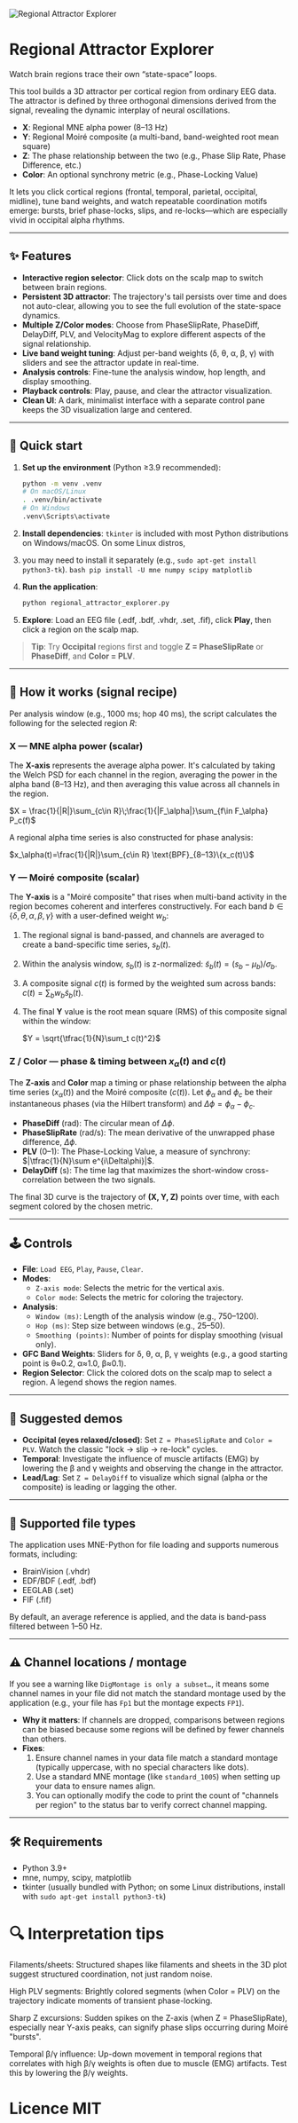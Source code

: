 ![Regional Attractor Explorer](image.png)

# Regional Attractor Explorer

Watch brain regions trace their own “state-space” loops.

This tool builds a 3D attractor per cortical region from ordinary EEG data. The attractor is defined by three orthogonal dimensions 
derived from the signal, revealing the dynamic interplay of neural oscillations.

-   **X**: Regional MNE alpha power (8–13 Hz)
-   **Y**: Regional Moiré composite (a multi-band, band-weighted root mean square)
-   **Z**: The phase relationship between the two (e.g., Phase Slip Rate, Phase Difference, etc.)
-   **Color**: An optional synchrony metric (e.g., Phase-Locking Value)

It lets you click cortical regions (frontal, temporal, parietal, occipital, midline), tune band weights, and watch repeatable coordination
motifs emerge: bursts, brief phase-locks, slips, and re-locks—which are especially vivid in occipital alpha rhythms.

---

## ✨ Features

-   **Interactive region selector**: Click dots on the scalp map to switch between brain regions.
-   **Persistent 3D attractor**: The trajectory's tail persists over time and does not auto-clear, allowing you to see the full evolution of the state-space dynamics.
-   **Multiple Z/Color modes**: Choose from PhaseSlipRate, PhaseDiff, DelayDiff, PLV, and VelocityMag to explore different aspects of the signal relationship.
-   **Live band weight tuning**: Adjust per-band weights (δ, θ, α, β, γ) with sliders and see the attractor update in real-time.
-   **Analysis controls**: Fine-tune the analysis window, hop length, and display smoothing.
-   **Playback controls**: Play, pause, and clear the attractor visualization.
-   **Clean UI**: A dark, minimalist interface with a separate control pane keeps the 3D visualization large and centered.

---

## 🚀 Quick start

1.  **Set up the environment** (Python ≥3.9 recommended):
    ```bash
    python -m venv .venv
    # On macOS/Linux
    . .venv/bin/activate
    # On Windows
    .venv\Scripts\activate
    ```

2.  **Install dependencies**: `tkinter` is included with most Python distributions on Windows/macOS. On some Linux distros,
3.   you may need to install it separately (e.g., `sudo apt-get install python3-tk`).
    ```bash
    pip install -U mne numpy scipy matplotlib
    ```

4.  **Run the application**:
    ```bash
    python regional_attractor_explorer.py
    ```

5.  **Explore**: Load an EEG file (.edf, .bdf, .vhdr, .set, .fif), click **Play**, then click a region on the scalp map.

> **Tip**: Try **Occipital** regions first and toggle **Z = PhaseSlipRate** or **PhaseDiff**, and **Color = PLV**.

---

## 🧠 How it works (signal recipe)

Per analysis window (e.g., 1000 ms; hop 40 ms), the script calculates the following for the selected region *R*:

### X — MNE alpha power (scalar)

The **X-axis** represents the average alpha power. It's calculated by taking the Welch PSD for each channel in the region,
averaging the power in the alpha band (8–13 Hz), and then averaging this value across all channels in the region.

$X = \frac{1}{|R|}\sum_{c\in R}\;\frac{1}{|F_\alpha|}\sum_{f\in F_\alpha} P_c(f)$

A regional alpha time series is also constructed for phase analysis:

$x_\alpha(t)=\frac{1}{|R|}\sum_{c\in R} \text{BPF}_{8–13}\{x_c(t)\}$

### Y — Moiré composite (scalar)

The **Y-axis** is a "Moiré composite" that rises when multi-band activity in the region becomes coherent and interferes constructively.
For each band $b\in\{\delta,\theta,\alpha,\beta,\gamma\}$ with a user-defined weight $w_b$:

1.  The regional signal is band-passed, and channels are averaged to create a band-specific time series, $s_b(t)$.
2.  Within the analysis window, $s_b(t)$ is z-normalized: $\tilde{s}_b(t)=(s_b-\mu_b)/\sigma_b$.
3.  A composite signal $c(t)$ is formed by the weighted sum across bands: $c(t)=\sum_b w_b \tilde{s}_b(t)$.
4.  The final **Y** value is the root mean square (RMS) of this composite signal within the window:

    $Y = \sqrt{\tfrac{1}{N}\sum_t c(t)^2}$

### Z / Color — phase & timing between $x_\alpha(t)$ and $c(t)$

The **Z-axis** and **Color** map a timing or phase relationship between the alpha time series ($x_\alpha(t)$) and the Moiré composite ($c(t)$).
Let $\phi_\alpha$ and $\phi_c$ be their instantaneous phases (via the Hilbert transform) and $\Delta\phi = \phi_\alpha - \phi_c$.

-   **PhaseDiff** (rad): The circular mean of $\Delta\phi$.
-   **PhaseSlipRate** (rad/s): The mean derivative of the unwrapped phase difference, $\Delta\phi$.
-   **PLV** (0–1): The Phase-Locking Value, a measure of synchrony: $|\tfrac{1}{N}\sum e^{i\Delta\phi}|$.
-   **DelayDiff** (s): The time lag that maximizes the short-window cross-correlation between the two signals.

The final 3D curve is the trajectory of **(X, Y, Z)** points over time, with each segment colored by the chosen metric.

---

## 🕹️ Controls

-   **File**: `Load EEG`, `Play`, `Pause`, `Clear`.
-   **Modes**:
    -   `Z-axis mode`: Selects the metric for the vertical axis.
    -   `Color mode`: Selects the metric for coloring the trajectory.
-   **Analysis**:
    -   `Window (ms)`: Length of the analysis window (e.g., 750–1200).
    -   `Hop (ms)`: Step size between windows (e.g., 25–50).
    -   `Smoothing (points)`: Number of points for display smoothing (visual only).
-   **GFC Band Weights**: Sliders for δ, θ, α, β, γ weights (e.g., a good starting point is θ≈0.2, α≈1.0, β≈0.1).
-   **Region Selector**: Click the colored dots on the scalp map to select a region. A legend shows the region names.

---

## 🧪 Suggested demos

-   **Occipital (eyes relaxed/closed)**: Set `Z = PhaseSlipRate` and `Color = PLV`. Watch the classic "lock → slip → re-lock" cycles.
-   **Temporal**: Investigate the influence of muscle artifacts (EMG) by lowering the β and γ weights and observing the change in the attractor.
-   **Lead/Lag**: Set `Z = DelayDiff` to visualize which signal (alpha or the composite) is leading or lagging the other.

---

## 📂 Supported file types

The application uses MNE-Python for file loading and supports numerous formats, including:

-   BrainVision (.vhdr)
-   EDF/BDF (.edf, .bdf)
-   EEGLAB (.set)
-   FIF (.fif)

By default, an average reference is applied, and the data is band-pass filtered between 1–50 Hz.

---

## ⚠️ Channel locations / montage

If you see a warning like `DigMontage is only a subset…`, it means some channel names in your file did not match the standard montage used by the application (e.g., your file has `Fp1` but the montage expects `FP1`).

-   **Why it matters**: If channels are dropped, comparisons between regions can be biased because some regions will be defined by fewer channels than others.
-   **Fixes**:
    1.  Ensure channel names in your data file match a standard montage (typically uppercase, with no special characters like dots).
    2.  Use a standard MNE montage (like `standard_1005`) when setting up your data to ensure names align.
    3.  You can optionally modify the code to print the count of "channels per region" to the status bar to verify correct channel mapping.

---

## 🛠️ Requirements

-   Python 3.9+
-   mne, numpy, scipy, matplotlib
-   tkinter (usually bundled with Python; on some Linux distributions, install with `sudo apt-get install python3-tk`)

# 🔍 Interpretation tips
Filaments/sheets: Structured shapes like filaments and sheets in the 3D plot suggest structured coordination, not just random noise.

High PLV segments: Brightly colored segments (when Color = PLV) on the trajectory indicate moments of transient phase-locking.

Sharp Z excursions: Sudden spikes on the Z-axis (when Z = PhaseSlipRate), especially near Y-axis peaks, can signify phase slips occurring during Moiré "bursts".

Temporal β/γ influence: Up-down movement in temporal regions that correlates with high β/γ weights is often due to muscle (EMG) artifacts. Test this by lowering the β/γ weights.

# Licence MIT 
